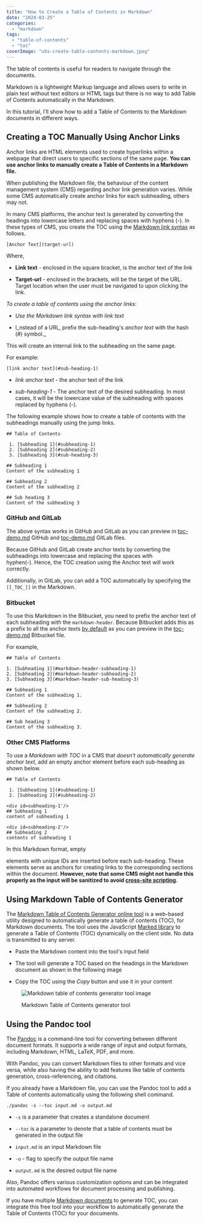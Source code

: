 ```yaml
---
title: "How to Create a Table of Contents in Markdown"
date: "2024-03-25"
categories: 
  - "markdown"
tags: 
  - "table-of-contents"
  - "toc"
coverImage: "uXs-create-table-contents-markdown.jpeg"
---
```


The table of contents is useful for readers to navigate through the documents. 

Markdown is a lightweight Markup language and allows users to write in plain text without text editors or HTML tags but there is no way to add Table of Contents automatically in the Markdown. 

In this tutorial, I’ll show how to add a Table of Contents to the Markdown documents in different ways.

## Creating a TOC Manually Using Anchor Links

Anchor links are HTML elements used to create hyperlinks within a webpage that direct users to specific sections of the same page. **You can use anchor links to manually create a Table of Contents in a Markdown file.**

When publishing the Markdown file, the behaviour of the content management system (CMS) regarding anchor link generation varies. While some CMS automatically create anchor links for each subheading, others may not.

In many CMS platforms, the anchor text is generated by converting the headings into lowercase letters and replacing spaces with hyphens (-). In these types of CMS, you create the TOC using the [Markdown link syntax](https://daringfireball.net/projects/markdown/syntax#link) as follows. 

```
[Anchor Text](target-url)
```

Where,

- **Link text** - enclosed in the square bracket, is the anchor text of the link

- **Target-url** \- enclosed in the brackets, will be the target of the URL. Target location when the user must be navigated to upon clicking the link. 

_To create a table of contents using the anchor links_:

- _Use the Markdown link syntax with link text_

- I_nstead of a URL, prefix the sub-heading's _anchor text_ with the hash (#) symbol._

This will create an internal link to the subheading on the same page.

For example: 

```
[link anchor text](#sub-heading-1)
```

- _link anchor text_ - the anchor text of the link

- _sub-heading-1_ - The anchor text of the desired subheading. In most cases, it will be the lowercase value of the subheading with spaces replaced by hyphens (-).

The following example shows how to create a table of contents with the subheadings manually using the jump links.

```
## Table of Contents

 1. [Subheading 1](#subheading-1)
 2. [Subheading 2](#subheading-2)
 3. [Subheading 3](#sub-heading-3)

## Subheading 1
Content of the subheading 1

## Subheading 2
Content of the subheading 2

## Sub heading 3
Content of the subheading 3
```

### GitHub and GitLab

The above syntax works in GitHub and GitLab as you can preview in [toc-demo.md](https://github.com/vikramaruchamy/test-repo/blob/main/toc-demo.md) GitHub and [toc-demo.md](https://gitlab.com/vikramaruchamy/test/-/blob/main/toc-demo.md) GitLab files.

Because GitHub and GitLab create anchor texts by converting the subheadings into lowercase and replacing the spaces with hyphen(-). Hence, the TOC creation using the Anchor text will work correctly.

Additionally, in GitLab, you can add a TOC automatically by specifying the `[[_TOC_]]` in the Markdown.

### Bitbucket

To use this Markdown in the Bitbucket, you need to prefix the anchor text of each subheading with the `markdown-header`. Because Bitbucket adds this as a prefix to all the anchor texts [by default](https://community.atlassian.com/t5/Bitbucket-questions/Re-Markdown-internal-links-support-in-Bitbucket-Server/qaq-p/924009/comment-id/34347#M34347) as you can preview in the [toc-demo.md](https://bitbucket.org/vikramaruchamy/test-repository/src/main/toc-demo.md) Bitbucket file.

For example,

```
## Table of Contents

1. [Subheading 1](#markdown-header-subheading-1)
2. [Subheading 2](#markdown-header-subheading-2)
3. [Subheading 3](#markdown-header-sub-heading-3)

## Subheading 1
Content of the subheading 1. 

## Subheading 2
Content of the subheading 2.

## Sub heading 3
Content of the subheading 3.
```

### Other CMS Platforms

To use a _Markdown with TOC_ in a CMS that _doesn't automatically generate anchor text_, add an empty anchor element before each sub-heading as shown below. 

```
## Table of Contents

 1. [Subheading 1](#subheading-1)
 2. [Subheading 2](#subheading-2)

<div id=subheading-1'/>
## Subheading 1
content of subheading 1

<div id=subheading-2'/>
## Subheading 2
contents of subheading 1
```

In this Markdown format, empty <div> elements with unique IDs are inserted before each sub-heading. These elements serve as anchors for creating links to the corresponding sections within the document. **However, note that some CMS might not handle this properly as the input will be sanitized to avoid [cross-site scripting](https://owasp.org/www-community/attacks/xss/).**

## Using Markdown Table of Contents Generator

The [Markdown Table of Contents Generator online tool](https://www.docstomarkdown.pro/markdown-table-of-contents-generator-free/) is a web-based utility designed to automatically generate a table of contents (TOC), for Markdown documents. The tool uses the JavaScript [Marked library](https://github.com/markedjs/marked) to generate a Table of Contents (TOC) dynamically on the client side. No data is transmitted to any server.

- Paste the Markdown content into the tool's input field

- The tool will generate a TOC based on the headings in the Markdown document as shown in the following image

- Copy the TOC using the _Copy_ button and use it in your content

<figure>

![Markdown table of contents generator tool image](/image-1-1024x452.png)

<figcaption>

Markdown Table of Contents generator tool

</figcaption>

</figure>

## Using the Pandoc tool

The [Pandoc](https://pandoc.org/) is a command-line tool for converting between different document formats. It supports a wide range of input and output formats, including Markdown, HTML, LaTeX, PDF, and more. 

With Pandoc, you can convert Markdown files to other formats and vice versa, while also having the ability to add features like table of contents generation, cross-referencing, and citations. 

If you already have a Markdown file, you can use the Pandoc tool to add a Table of contents automatically using the following shell command. 

```
./pandoc -s --toc input.md -o output.md
```

- `-s` is a parameter that creates a standalone document

- `--toc` is a parameter to denote that a table of contents must be generated in the output file

- `input.md` is an input Markdown file

- `-o` - flag to specify the output file name

- `output.md` is the desired output file name

Also, Pandoc offers various customization options and can be integrated into automated workflows for document processing and publishing.

If you have multiple [Markdown documents](https://www.docstomarkdown.pro/enable-and-use-markdown-in-google-docs/) to generate TOC, you can integrate this free tool into your workflow to automatically generate the Table of Contents (TOC) for your documents.
